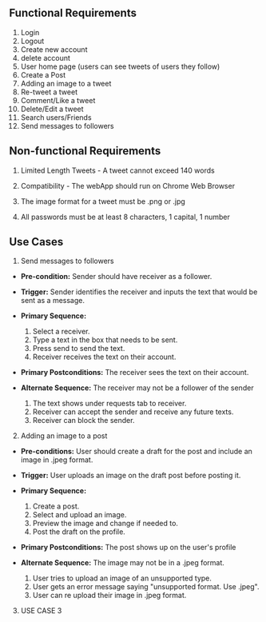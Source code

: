 ## Functional Requirements

1. Login
2. Logout
3. Create new account
4. delete account
5. User home page (users can see tweets of users they follow)
6. Create a Post
7. Adding an image to a tweet
8. Re-tweet a tweet
9. Comment/Like a tweet
10. Delete/Edit a tweet
11. Search users/Friends
12. Send messages to followers

## Non-functional Requirements

1. Limited Length Tweets - A tweet cannot exceed 140 words

2. Compatibility - The webApp should run on Chrome Web Browser

3. The image format for a tweet must be .png or .jpg

4. All passwords must be at least 8 characters, 1 capital, 1 number

## Use Cases

1. Send messages to followers
- **Pre-condition:** Sender should have receiver as a follower.

- **Trigger:** Sender identifies the receiver and inputs the text that would be sent as a message. 

- **Primary Sequence:**
  
  1. Select a receiver.
  2. Type a text in the box that needs to be sent. 
  3. Press send to send the text.
  4. Receiver receives the text on their account.

- **Primary Postconditions:** The receiver sees the text on their account.  

- **Alternate Sequence:** The receiver may not be a follower of the sender
  
  1. The text shows under requests tab to receiver.
  2. Receiver can accept the sender and receive any future texts.
  3. Receiver can block the sender.
 
2. Adding an image to a post
- **Pre-conditions:** User should create a draft for the post and include an image in .jpeg format.

- **Trigger:** User uploads an image on the draft post before posting it.

- **Primary Sequence:**
  
  1. Create a post.
  2. Select and upload an image.
  3. Preview the image and change if needed to.
  4. Post the draft on the profile.

- **Primary Postconditions:** The post shows up on the user's profile

- **Alternate Sequence:** The image may not be in a .jpeg format.

  1. User tries to upload an image of an unsupported type.
  2. User gets an error message saying "unsupported format. Use .jpeg".
  3. User can re upload their image in .jpeg format.

3. USE CASE 3
